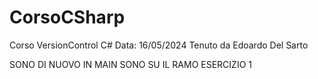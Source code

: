 # CorsoCSharp
Corso VersionControl C#
Data: 16/05/2024
Tenuto da Edoardo Del Sarto




SONO DI NUOVO IN MAIN
SONO SU IL RAMO ESERCIZIO 1
